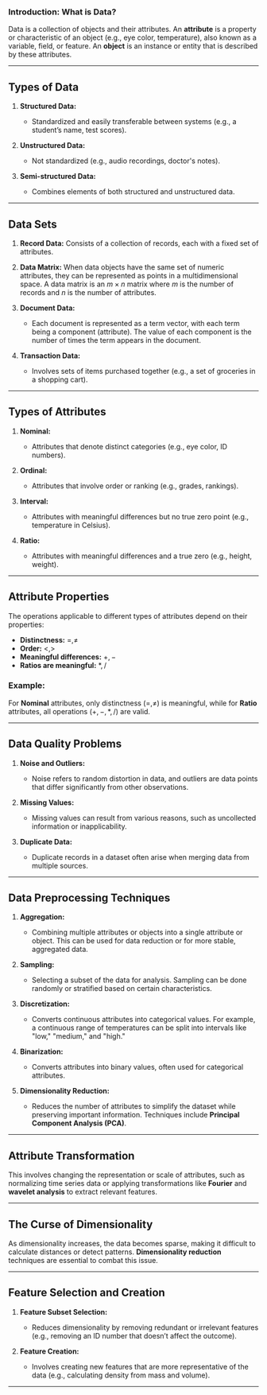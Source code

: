 ### Introduction: What is Data?
Data is a collection of objects and their attributes. An **attribute** is a property or characteristic of an object (e.g., eye color, temperature), also known as a variable, field, or feature. An **object** is an instance or entity that is described by these attributes.

---

## Types of Data

1. **Structured Data:** 
   - Standardized and easily transferable between systems (e.g., a student’s name, test scores).
   
2. **Unstructured Data:** 
   - Not standardized (e.g., audio recordings, doctor's notes).

3. **Semi-structured Data:**
   - Combines elements of both structured and unstructured data.

---

## Data Sets

1. **Record Data:** 
   Consists of a collection of records, each with a fixed set of attributes.
   
2. **Data Matrix:** 
   When data objects have the same set of numeric attributes, they can be represented as points in a multidimensional space. A data matrix is an $m \times n$ matrix where $m$ is the number of records and $n$ is the number of attributes.

3. **Document Data:**
   - Each document is represented as a term vector, with each term being a component (attribute). The value of each component is the number of times the term appears in the document.

4. **Transaction Data:**
   - Involves sets of items purchased together (e.g., a set of groceries in a shopping cart).

---

## Types of Attributes

1. **Nominal:** 
   - Attributes that denote distinct categories (e.g., eye color, ID numbers).
   
2. **Ordinal:** 
   - Attributes that involve order or ranking (e.g., grades, rankings).
   
3. **Interval:** 
   - Attributes with meaningful differences but no true zero point (e.g., temperature in Celsius).
   
4. **Ratio:** 
   - Attributes with meaningful differences and a true zero (e.g., height, weight).

---

## Attribute Properties

The operations applicable to different types of attributes depend on their properties:
- **Distinctness:** $=, \neq$
- **Order:** $<, >$
- **Meaningful differences:** $+, -$
- **Ratios are meaningful:** $*, /$

### Example:
For **Nominal** attributes, only distinctness ($=, \neq$) is meaningful, while for **Ratio** attributes, all operations ($+, -, *, /$) are valid.

---

## Data Quality Problems

1. **Noise and Outliers:**
   - Noise refers to random distortion in data, and outliers are data points that differ significantly from other observations.
   
2. **Missing Values:**
   - Missing values can result from various reasons, such as uncollected information or inapplicability.
   
3. **Duplicate Data:**
   - Duplicate records in a dataset often arise when merging data from multiple sources.

---

## Data Preprocessing Techniques

1. **Aggregation:**
   - Combining multiple attributes or objects into a single attribute or object. This can be used for data reduction or for more stable, aggregated data.

2. **Sampling:**
   - Selecting a subset of the data for analysis. Sampling can be done randomly or stratified based on certain characteristics.
   
3. **Discretization:**
   - Converts continuous attributes into categorical values. For example, a continuous range of temperatures can be split into intervals like "low," "medium," and "high."
   
4. **Binarization:**
   - Converts attributes into binary values, often used for categorical attributes.
   
5. **Dimensionality Reduction:**
   - Reduces the number of attributes to simplify the dataset while preserving important information. Techniques include **Principal Component Analysis (PCA)**.

---

## Attribute Transformation

This involves changing the representation or scale of attributes, such as normalizing time series data or applying transformations like **Fourier** and **wavelet analysis** to extract relevant features.

---

## The Curse of Dimensionality

As dimensionality increases, the data becomes sparse, making it difficult to calculate distances or detect patterns. **Dimensionality reduction** techniques are essential to combat this issue.

---

## Feature Selection and Creation

1. **Feature Subset Selection:** 
   - Reduces dimensionality by removing redundant or irrelevant features (e.g., removing an ID number that doesn’t affect the outcome).
   
2. **Feature Creation:** 
   - Involves creating new features that are more representative of the data (e.g., calculating density from mass and volume).

---